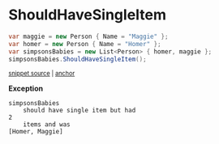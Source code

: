 # ShouldHaveSingleItem

<!-- snippet: EnumerableShouldHaveSingleItemExamples.ShouldHaveSingleItem.codeSample.approved.cs -->
<a id='b42566a8'></a>

```cs
var maggie = new Person { Name = "Maggie" };
var homer = new Person { Name = "Homer" };
var simpsonsBabies = new List<Person> { homer, maggie };
simpsonsBabies.ShouldHaveSingleItem();
```

<sup><a href='/src/DocumentationExamples/CodeExamples/EnumerableShouldHaveSingleItemExamples.ShouldHaveSingleItem.codeSample.approved.cs#L1-L4' title='Snippet source file'>snippet source</a> | <a href='#b42566a8' title='Start of snippet'>anchor</a></sup>
<!-- endSnippet -->

**Exception**

<!-- include: EnumerableShouldHaveSingleItemExamples.ShouldHaveSingleItem.exceptionText.approved.txt -->
```
simpsonsBabies
    should have single item but had
2
    items and was
[Homer, Maggie]
```
<!-- endInclude -->

